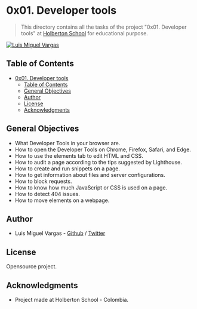 # 0x01. Developer tools

> This directory contains all the tasks of the project "0x01. Developer tools" at [Holberton School](https://www.holbertonschool.com "Holberton School.") for educational purpose.

[![Luis Miguel Vargas](https://img.shields.io/twitter/url?style=social&url=https%3A%2F%2Ftwitter.com%2Fluismvargasg1)](https://twitter.com/luismvargasg1)

## Table of Contents

- [0x01. Developer tools](#0x01-developer-tools)
  - [Table of Contents](#table-of-contents)
  - [General Objectives](#general-objectives)
  - [Author](#author)
  - [License](#license)
  - [Acknowledgments](#acknowledgments)

## General Objectives

- What Developer Tools in your browser are.
- How to open the Developer Tools on Chrome, Firefox, Safari, and Edge.
- How to use the elements tab to edit HTML and CSS.
- How to audit a page according to the tips suggested by Lighthouse.
- How to create and run snippets on a page.
- How to get information about files and server configurations.
- How to block requests.
- How to know how much JavaScript or CSS is used on a page.
- How to detect 404 issues.
- How to move elements on a webpage.

## Author

- Luis Miguel Vargas - [Github](https://github.com/luismvargasg) / [Twitter](https://twitter.com/luismvargasg1)

## License

Opensource project.

## Acknowledgments

- Project made at Holberton School - Colombia.
